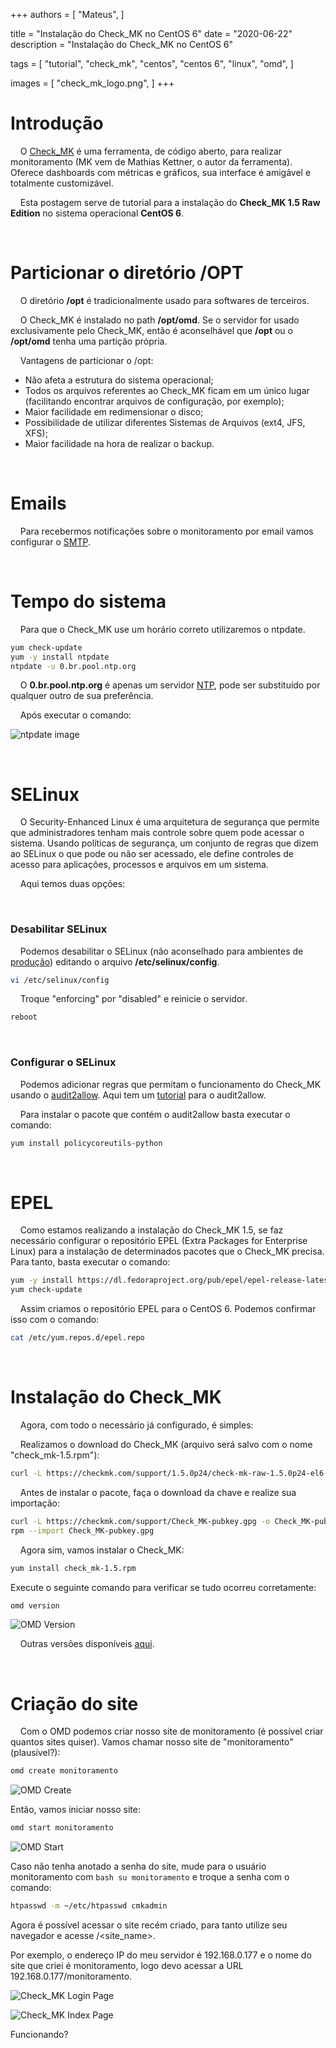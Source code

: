 +++
authors = [
  "Mateus",
]

title = "Instalação do Check_MK no CentOS 6"
date = "2020-06-22"
description = "Instalação do Check_MK no CentOS 6"

tags = [
  "tutorial",
  "check_mk",
  "centos",
  "centos 6",
  "linux",
  "omd",
]

images = [
  "check_mk_logo.png",
]
+++
# Introdução
&nbsp;&nbsp;&nbsp;&nbsp;O [Check_MK](https://checkmk.com/ "Check_MK's Homepage") é uma ferramenta, de código aberto, para realizar monitoramento (MK vem de Mathias Kettner, o autor da ferramenta). Oferece dashboards com métricas e gráficos, sua interface é amigável e totalmente customizável.

&nbsp;&nbsp;&nbsp;&nbsp;Esta postagem serve de tutorial para a instalação do __Check_MK 1.5 Raw Edition__ no sistema operacional __CentOS 6__.

&nbsp;

# Particionar o diretório /OPT
&nbsp;&nbsp;&nbsp;&nbsp;O diretório __/opt__ é tradicionalmente usado para softwares de terceiros.

&nbsp;&nbsp;&nbsp;&nbsp;O Check_MK é instalado no path __/opt/omd__. Se o servidor for usado exclusivamente pelo Check_MK, então é aconselhável que __/opt__ ou o __/opt/omd__ tenha uma partição própria.

&nbsp;&nbsp;&nbsp;&nbsp;Vantagens de particionar o /opt:

* Não afeta a estrutura do sistema operacional;
* Todos os arquivos referentes ao Check_MK ficam em um único lugar (facilitando encontrar arquivos de configuração, por exemplo);
* Maior facilidade em redimensionar o disco;
* Possibilidade de utilizar diferentes Sistemas de Arquivos (ext4, JFS, XFS);
* Maior facilidade na hora de realizar o backup.

&nbsp;

# Emails
&nbsp;&nbsp;&nbsp;&nbsp;Para recebermos notificações sobre o monitoramento por email vamos configurar o [SMTP](https://pt.wikipedia.org/wiki/Simple_Mail_Transfer_Protocol "SMTP").


&nbsp;

# Tempo do sistema
&nbsp;&nbsp;&nbsp;&nbsp;Para que o Check_MK use um horário correto utilizaremos o ntpdate.

```bash
yum check-update
yum -y install ntpdate
ntpdate -u 0.br.pool.ntp.org
```

&nbsp;&nbsp;&nbsp;&nbsp;O __0.br.pool.ntp.org__ é apenas um servidor [NTP](https://pt.wikipedia.org/wiki/Network_Time_Protocol "Network Time Protocol"), pode ser substituído por qualquer outro de sua preferência.

&nbsp;&nbsp;&nbsp;&nbsp;Após executar o comando:

![ntpdate image](https://www.cerbz.com/images/ntp_date.jpg "ntpdate image")

&nbsp;

# SELinux
&nbsp;&nbsp;&nbsp;&nbsp;O Security-Enhanced Linux é uma arquitetura de segurança que permite que administradores tenham mais controle sobre quem pode acessar o sistema. Usando políticas de segurança, um conjunto de regras que dizem ao SELinux o que pode ou não ser acessado, ele define controles de acesso para aplicações, processos e arquivos em um sistema.

&nbsp;&nbsp;&nbsp;&nbsp;Aqui temos duas opções:

&nbsp;

### Desabilitar SELinux

&nbsp;&nbsp;&nbsp;&nbsp;Podemos desabilitar o SELinux (não aconselhado para ambientes de [produção](https://bsoft.com.br/blog/ambiente-de-producao-e-homologacao "Explicação ambiente de produção")) editando o arquivo __/etc/selinux/config__.

```bash
vi /etc/selinux/config
```

&nbsp;&nbsp;&nbsp;&nbsp;Troque "enforcing" por "disabled" e reinicie o servidor.

```bash
reboot
```

&nbsp;

### Configurar o SELinux

&nbsp;&nbsp;&nbsp;&nbsp;Podemos adicionar regras que permitam o funcionamento do Check_MK usando o [audit2allow](https://linux.die.net/man/1/audit2allow "audit2allow linux man page"). Aqui tem um [tutorial](https://andhersonsilva.wordpress.com/2016/10/04/apresentando-o-audit2allow-para-configurar-politicas-no-selinux/ "Tutorial audit2allow") para o audit2allow.

&nbsp;&nbsp;&nbsp;&nbsp;Para instalar o pacote que contém o audit2allow basta executar o comando:

```bash
yum install policycoreutils-python
```

&nbsp;

# EPEL
&nbsp;&nbsp;&nbsp;&nbsp;Como estamos realizando a instalação do Check_MK 1.5, se faz necessário configurar o repositório EPEL (Extra Packages for Enterprise Linux) para a instalação de determinados pacotes que o Check_MK precisa. Para tanto, basta executar o comando:

```bash
yum -y install https://dl.fedoraproject.org/pub/epel/epel-release-latest-6.noarch.rpm
yum check-update
```

&nbsp;&nbsp;&nbsp;&nbsp;Assim criamos o repositório EPEL para o CentOS 6. Podemos confirmar isso com o comando:

```bash
cat /etc/yum.repos.d/epel.repo
```

&nbsp;

# Instalação do Check_MK

&nbsp;&nbsp;&nbsp;&nbsp;Agora, com todo o necessário já configurado, é simples:

&nbsp;&nbsp;&nbsp;&nbsp;Realizamos o download do Check_MK (arquivo será salvo com o nome "check_mk-1.5.rpm"):

```bash
curl -L https://checkmk.com/support/1.5.0p24/check-mk-raw-1.5.0p24-el6-38.x86_64.rpm -o check_mk-1.5.rpm
```

&nbsp;&nbsp;&nbsp;&nbsp;Antes de instalar o pacote, faça o download da chave e realize sua importação:

```bash
curl -L https://checkmk.com/support/Check_MK-pubkey.gpg -o Check_MK-pubkey.gpg
rpm --import Check_MK-pubkey.gpg
```

&nbsp;&nbsp;&nbsp;&nbsp;Agora sim, vamos instalar o Check_MK:

```bash
yum install check_mk-1.5.rpm
```

Execute o seguinte comando para verificar se tudo ocorreu corretamente:

```bash
omd version
```

![OMD Version](https://www.cerbz.com/images/omd_version.jpg "OMD Version")


&nbsp;&nbsp;&nbsp;&nbsp;Outras versões disponíveis [aqui](https://checkmk.com/download.php "Página de download do Check_MK").

&nbsp;

# Criação do site

&nbsp;&nbsp;&nbsp;&nbsp;Com o OMD podemos criar nosso site de monitoramento (é possível criar quantos sites quiser). Vamos chamar nosso site de "monitoramento" (plausível?):

```bash
omd create monitoramento
```

![OMD Create](https://www.cerbz.com/images/ "OMD Create")

Então, vamos iniciar nosso site:

```bash
omd start monitoramento
```

![OMD Start](https://www.cerbz.com/images/ "OMD Start")

Caso não tenha anotado a senha do site, mude para o usuário monitoramento com ```bash su monitoramento``` e troque a senha com o comando:

```bash
htpasswd -m ~/etc/htpasswd cmkadmin
```

Agora é possível acessar o site recém criado, para tanto utilize seu navegador e acesse <server-name-or-ip-address>/<site_name>.

Por exemplo, o endereço IP do meu servidor é 192.168.0.177 e o nome do site que criei é monitoramento, logo devo acessar a URL 192.168.0.177/monitoramento.

![Check_MK Login Page](https://www.cerbz.com/images/ "Check_MK Login Page")

![Check_MK Index Page](https://www.cerbz.com/images/ "Check_MK Index Page")

Funcionando?